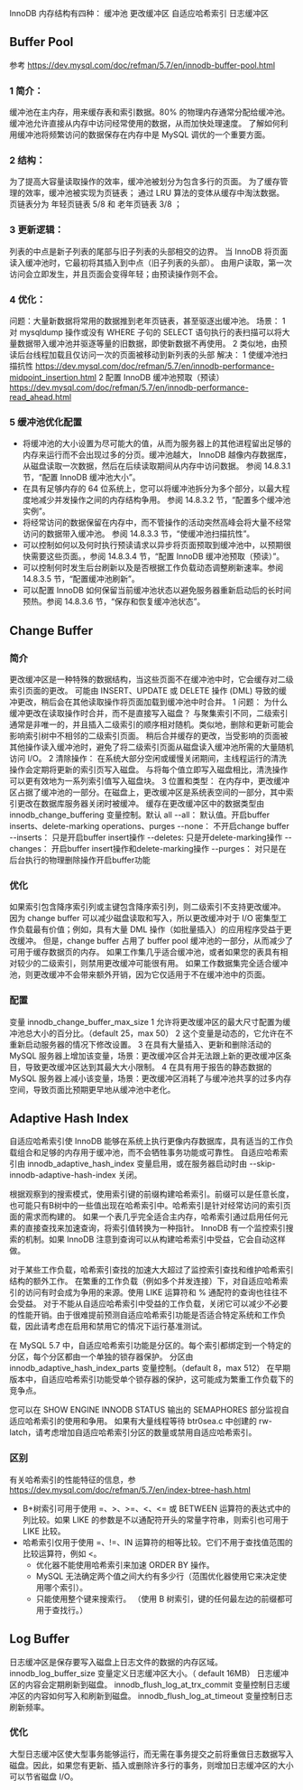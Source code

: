 InnoDB 内存结构有四种： 缓冲池 更改缓冲区 自适应哈希索引 日志缓冲区

## Buffer Pool
参考 https://dev.mysql.com/doc/refman/5.7/en/innodb-buffer-pool.html
### 1 简介：
缓冲池在主内存，用来缓存表和索引数据。80% 的物理内存通常分配给缓冲池。 
缓冲池允许直接从内存中访问经常使用的数据，从而加快处理速度。
了解如何利用缓冲池将频繁访问的数据保存在内存中是 MySQL 调优的一个重要方面。
### 2 结构：
为了提高大容量读取操作的效率，缓冲池被划分为包含多行的页面。
为了缓存管理的效率，缓冲池被实现为页链表；
通过 LRU 算法的变体从缓存中淘汰数据。
页链表分为 年轻页链表 5/8 和 老年页链表 3/8 ；
### 3 更新逻辑：
列表的中点是新子列表的尾部与旧子列表的头部相交的边界。
当 InnoDB 将页面读入缓冲池时，它最初将其插入到中点（旧子列表的头部）。
由用户读取，第一次访问会立即发生，并且页面会变得年轻；由预读操作则不会。
### 4 优化：
问题：大量新数据将常用的数据推到老年页链表，甚至驱逐出缓冲池。
场景：
1 对 mysqldump 操作或没有 WHERE 子句的 SELECT 语句执行的表扫描可以将大量数据带入缓冲池并驱逐等量的旧数据，即使新数据不再使用。
2 类似地，由预读后台线程加载且仅访问一次的页面被移动到新列表的头部
解决：
1 使缓冲池扫描抗性 https://dev.mysql.com/doc/refman/5.7/en/innodb-performance-midpoint_insertion.html
2 配置 InnoDB 缓冲池预取（预读）https://dev.mysql.com/doc/refman/5.7/en/innodb-performance-read_ahead.html
### 5 缓冲池优化配置
* 将缓冲池的大小设置为尽可能大的值，从而为服务器上的其他进程留出足够的内存来运行而不会出现过多的分页。缓冲池越大， InnoDB 越像内存数据库，从磁盘读取一次数据，然后在后续读取期间从内存中访问数据。 参阅 14.8.3.1 节，“配置 InnoDB 缓冲池大小”。
* 在具有足够内存的 64 位系统上，您可以将缓冲池拆分为多个部分，以最大程度地减少并发操作之间的内存结构争用。 参阅 14.8.3.2 节，“配置多个缓冲池实例”。
* 将经常访问的数据保留在内存中，而不管操作的活动突然高峰会将大量不经常访问的数据带入缓冲池。 参阅 14.8.3.3 节，“使缓冲池扫描抗性”。
* 可以控制如何以及何时执行预读请求以异步将页面预取到缓冲池中，以预期很快需要这些页面。，参阅 14.8.3.4 节，“配置 InnoDB 缓冲池预取（预读）”。
* 可以控制何时发生后台刷新以及是否根据工作负载动态调整刷新速率。参阅 14.8.3.5 节，“配置缓冲池刷新”。
* 可以配置 InnoDB 如何保留当前缓冲池状态以避免服务器重新启动后的长时间预热。参阅 14.8.3.6 节，“保存和恢复缓冲池状态”。

## Change Buffer
### 简介
更改缓冲区是一种特殊的数据结构，当这些页面不在缓冲池中时，它会缓存对二级索引页面的更改。
可能由 INSERT、UPDATE 或 DELETE 操作 (DML) 导致的缓冲更改，稍后会在其他读取操作将页面加载到缓冲池中时合并。
1 问题：
为什么缓冲更改在读取操作时合并，而不是直接写入磁盘？
与聚集索引不同，二级索引通常是非唯一的，并且插入二级索引的顺序相对随机。类似地，删除和更新可能会影响索引树中不相邻的二级索引页面。
稍后合并缓存的更改，当受影响的页面被其他操作读入缓冲池时，避免了将二级索引页面从磁盘读入缓冲池所需的大量随机访问 I/O。
2 清除操作：
在系统大部分空闲或缓慢关闭期间，主线程运行的清洗操作会定期将更新的索引页写入磁盘。
与将每个值立即写入磁盘相比，清洗操作可以更有效地为一系列索引值写入磁盘块。
3 位置和类型：
在内存中，更改缓冲区占据了缓冲池的一部分。在磁盘上，更改缓冲区是系统表空间的一部分，其中索引更改在数据库服务器关闭时被缓冲。
缓存在更改缓冲区中的数据类型由 innodb_change_buffering 变量控制。默认 all
--all：     默认值。开启buffer inserts、delete-marking operations、purges
--none：    不开启change buffer
--inserts： 只是开启buffer insert操作
--deletes:  只是开delete-marking操作
--changes： 开启buffer insert操作和delete-marking操作
--purges：  对只是在后台执行的物理删除操作开启buffer功能

### 优化
如果索引包含降序索引列或主键包含降序索引列，则二级索引不支持更改缓冲。
因为 change buffer 可以减少磁盘读取和写入，所以更改缓冲对于 I/O 密集型工作负载最有价值；例如，具有大量 DML 操作（如批量插入）的应用程序受益于更改缓冲。
但是，change buffer 占用了 buffer pool 缓冲池的一部分，从而减少了可用于缓存数据页的内存。
如果工作集几乎适合缓冲池，或者如果您的表具有相对较少的二级索引，则禁用更改缓冲可能很有用。
如果工作数据集完全适合缓冲池，则更改缓冲不会带来额外开销，因为它仅适用于不在缓冲池中的页面。

### 配置
变量 innodb_change_buffer_max_size 
1 允许将更改缓冲区的最大尺寸配置为缓冲池总大小的百分比。（default 25，max 50）
2 这个变量是动态的，它允许在不重新启动服务器的情况下修改设置。
3 在具有大量插入、更新和删除活动的 MySQL 服务器上增加该变量，场景：更改缓冲区合并无法跟上新的更改缓冲区条目，导致更改缓冲区达到其最大大小限制。
4 在具有用于报告的静态数据的 MySQL 服务器上减小该变量，场景：更改缓冲区消耗了与缓冲池共享的过多内存空间，导致页面比预期更早地从缓冲池中老化。

## Adaptive Hash Index
自适应哈希索引使 InnoDB 能够在系统上执行更像内存数据库，具有适当的工作负载组合和足够的内存用于缓冲池，而不会牺牲事务功能或可靠性。
自适应哈希索引由 innodb_adaptive_hash_index 变量启用，或在服务器启动时由 --skip-innodb-adaptive-hash-index 关闭。

根据观察到的搜索模式，使用索引键的前缀构建哈希索引。前缀可以是任意长度，也可能只有B树中的一些值出现在哈希索引中。哈希索引是针对经常访问的索引页面的需求而构建的。
如果一个表几乎完全适合主内存，哈希索引通过启用任何元素的直接查找来加速查询，将索引值转换为一种指针。 InnoDB 有一个监控索引搜索的机制。如果 InnoDB 注意到查询可以从构建哈希索引中受益，它会自动这样做。

对于某些工作负载，哈希索引查找的加速大大超过了监控索引查找和维护哈希索引结构的额外工作。
在繁重的工作负载（例如多个并发连接）下，对自适应哈希索引的访问有时会成为争用的来源。使用 LIKE 运算符和 % 通配符的查询也往往不会受益。
对于不能从自适应哈希索引中受益的工作负载，关闭它可以减少不必要的性能开销。由于很难提前预测自适应哈希索引功能是否适合特定系统和工作负载，因此请考虑在启用和禁用它的情况下运行基准测试。

在 MySQL 5.7 中，自适应哈希索引功能是分区的。每个索引都绑定到一个特定的分区，每个分区都由一个单独的锁存器保护。
分区由 innodb_adaptive_hash_index_parts 变量控制。（default 8，max 512）
在早期版本中，自适应哈希索引功能受单个锁存器的保护，这可能成为繁重工作负载下的竞争点。 

您可以在 SHOW ENGINE INNODB STATUS 输出的 SEMAPHORES 部分监视自适应哈希索引的使用和争用。
如果有大量线程等待 btr0sea.c 中创建的 rw-latch，请考虑增加自适应哈希索引分区的数量或禁用自适应哈希索引。

### 区别
有关哈希索引的性能特征的信息，参 https://dev.mysql.com/doc/refman/5.7/en/index-btree-hash.html
* B+树索引可用于使用 =、>、>=、<、<= 或 BETWEEN 运算符的表达式中的列比较。如果 LIKE 的参数是不以通配符开头的常量字符串，则索引也可用于 LIKE 比较。
* 哈希索引仅用于使用 =、!=、IN 运算符的相等比较。它们不用于查找值范围的比较运算符，例如 <。
  * 优化器不能使用哈希索引来加速 ORDER BY 操作。 
  * MySQL 无法确定两个值之间大约有多少行（范围优化器使用它来决定使用哪个索引）。
  * 只能使用整个键来搜索行。 （使用 B 树索引，键的任何最左边的前缀都可用于查找行。）

## Log Buffer
日志缓冲区是保存要写入磁盘上日志文件的数据的内存区域。
innodb_log_buffer_size 变量定义日志缓冲区大小。（ default 16MB） 日志缓冲区的内容会定期刷新到磁盘。
innodb_flush_log_at_trx_commit 变量控制日志缓冲区的内容如何写入和刷新到磁盘。
innodb_flush_log_at_timeout 变量控制日志刷新频率。

### 优化
大型日志缓冲区使大型事务能够运行，而无需在事务提交之前将重做日志数据写入磁盘。因此，如果您有更新、插入或删除许多行的事务，则增加日志缓冲区的大小可以节省磁盘 I/O。



